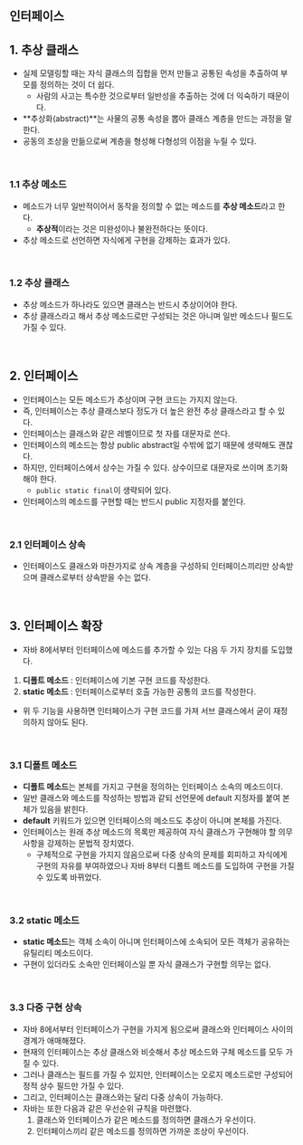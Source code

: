 ## 인터페이스

## 1. 추상 클래스 

- 실제 모델링할 때는 자식 클래스의 집합을 먼저 만들고 공통된 속성을 추출하여 부모를 정의하는 것이 더 쉽다. 
  - 사람의 사고는 특수한 것으로부터 일반성을 추출하는 것에 더 익숙하기 때문이다.
- **추상화(abstract)**는 사물의 공통 속성을 뽑아 클래스 계층을 만드는 과정을 말한다.
- 공동의 조상을 만듦으로써 계층을 형성해 다형성의 이점을 누릴 수 있다.

<br>

### 1.1 추상 메소드

- 메소드가 너무 일반적이어서 동작을 정의할 수 없는 메소드를 **추상 메소드**라고 한다. 
  - **추상적**이라는 것은 미완성이나 불완전하다는 뜻이다. 
- 추상 메소드로 선언하면 자식에게 구현을 강제하는 효과가 있다. 

<br>

### 1.2 추상 클래스 

- 추상 메소드가 하나라도 있으면 클래스는 반드시 추상이어야 한다.
- 추상 클래스라고 해서 추상 메소드로만 구성되는 것은 아니며 일반 메소드나 필드도 가질 수 있다. 

<br>

## 2. 인터페이스

- 인터페이스는 모든 메소드가 추상이며 구현 코드는 가지지 않는다.
- 즉, 인터페이스는 추상 클래스보다 정도가 더 높은 완전 추상 클래스라고 할 수 있다.
- 인터페이스는 클래스와 같은 레벨이므로 첫 자를 대문자로 쓴다. 
- 인터페이스의 메소드는 항상 public abstract일 수밖에 없기 때문에 생략해도 괜찮다. 
- 하지만, 인터페이스에서 상수는 가질 수 있다. 상수이므로 대문자로 쓰이며 초기화해야 한다.
  - `public static final`이 생략되어 있다. 
- 인터페이스의 메소드를 구현할 때는 반드시 public 지정자를 붙인다. 

<br>

### 2.1 인터페이스 상속

- 인터페이스도 클래스와 마찬가지로 상속 계층을 구성하되 인터페이스끼리만 상속받으며 클래스로부터 상속받을 수는 없다.

<br>

## 3. 인터페이스 확장 

- 자바 8에서부터 인터페이스에 메소드를 추가할 수 있는 다음 두 가지 장치를 도입했다.

1. **디폴트 메소드** : 인터페이스에 기본 구현 코드를 작성한다.
2. **static 메소드** : 인터페이스로부터 호출 가능한 공통의 코드를 작성한다.

- 위 두 기능을 사용하면 인터페이스가 구현 코드를 가져 서브 클래스에서 굳이 재정의하지 않아도 된다.

<br>

### 3.1 디폴트 메소드

- **디폴트 메소드**는 본체를 가지고 구현을 정의하는 인터페이스 소속의 메소드이다. 
- 일반 클래스와 메소드를 작성하는 방법과 같되 선언문에 default 지정자를 붙여 본체가 있음을 밝힌다.
- **default** 키워드가 있으면 인터페이스의 메소드도 추상이 아니며 본체를 가진다.
- 인터페이스는 원래 추상 메소드의 목록만 제공하여 자식 클래스가 구현해야 할 의무 사항을 강제하는 문법적 장치였다.
  - 구체적으로 구현을 가지지 않음으로써 다중 상속의 문제를 회피하고 자식에게 구현의 자유를 부여하였으나 자바 8부터 디폴트 메소드를 도입하여 구현을 가질 수 있도록 바뀌었다.

<br>

### 3.2 static 메소드

- **static 메소드**는 객체 소속이 아니며 인터페이스에 소속되어 모든 객체가 공유하는 유틸리티 메소드이다.
- 구현이 있더라도 소속만 인터페이스일 뿐 자식 클래스가 구현할 의무는 없다.

<br>

### 3.3 다중 구현 상속

- 자바 8에서부터 인터페이스가 구현을 가지게 됨으로써 클래스와 인터페이스 사이의 경계가 애매해졌다.
- 현재의 인터페이스는 추상 클래스와 비슷해서 추상 메소드와 구체 메소드를 모두 가질 수 있다.
- 그러나 클래스는 필드를 가질 수 있지만, 인터페이스는 오로지 메소드로만 구성되어 정적 상수 필드만 가질 수 있다.
- 그리고, 인터페이스는 클래스와는 달리 다중 상속이 가능하다.
- 자바는 또한 다음과 같은 우선순위 규칙을 마련했다.
  1. 클래스와 인터페이스가 같은 메소드를 정의하면 클래스가 우선이다.
  2. 인터페이스끼리 같은 메소드를 정의하면 가까운 조상이 우선이다.